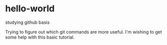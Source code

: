 # hello-world
studying github basis

Trying to figure out which git commands are more useful. I'm wishing to get some help with this basic tutorial.

